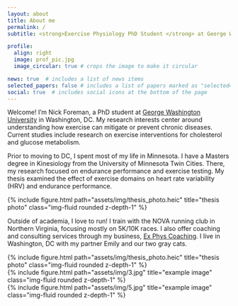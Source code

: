```yaml
---
layout: about
title: About me
permalink: /
subtitle: <strong>Exercise Physiology PhD Student </strong> at George Washington University

profile:
  align: right
  image: prof_pic.jpg
  image_circular: true # crops the image to make it circular

news: true  # includes a list of news items
selected_papers: false # includes a list of papers marked as "selected={true}"
social: true  # includes social icons at the bottom of the page
---
```



Welcome! I’m Nick Foreman, a PhD student at [George Washington University](https://www.gwu.edu) in Washington, DC. My research interests center around understanding how exercise can mitigate or prevent chronic diseases. Current studies include research on exercise interventions for cholesterol and glucose metabolism.

Prior to moving to DC, I spent most of my life in Minnesota. I have a Masters degree in Kinesiology from the University of Minnesota Twin Cities. There, my research focused on endurance performance and exercise testing. My thesis examined the effect of exercise domains on heart rate variability (HRV) and endurance performance.

<div class="row">
    <div class="col-sm mt-3 mt-md-0">
        {% include figure.html path="assets/img/thesis_photo.heic" title="thesis photo" class="img-fluid rounded z-depth-1" %}
 </div>
</div>

Outside of academia, I love to run! I train with the NOVA running club in Northern Virginia, focusing mostly on 5K/10K races. I also offer coaching and consulting services through my business, [Ex Phys Coaching](coaching/). I live in Washington, DC with my partner Emily and our two gray cats.

<div class="row">
    <div class="col-sm mt-3 mt-md-0">
        {% include figure.html path="assets/img/thesis_photo.heic" title="thesis photo" class="img-fluid rounded z-depth-1" %}
    </div>
    <div class="col-sm mt-3 mt-md-0">
        {% include figure.html path="assets/img/3.jpg" title="example image" class="img-fluid rounded z-depth-1" %}
    </div>
    <div class="col-sm mt-3 mt-md-0">
        {% include figure.html path="assets/img/5.jpg" title="example image" class="img-fluid rounded z-depth-1" %}
    </div>
</div>